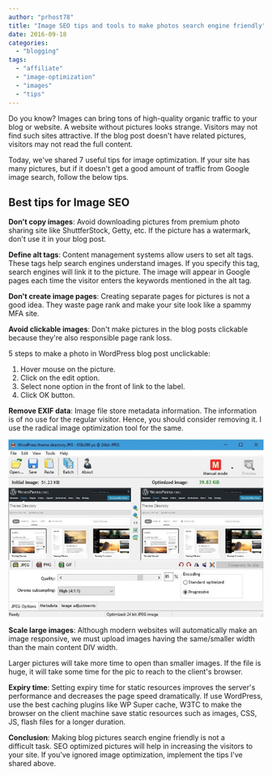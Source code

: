 ```yaml
---
author: "prhost78"
title: "Image SEO tips and tools to make photos search engine friendly"
date: 2016-09-18
categories: 
  - "blogging"
tags: 
  - "affiliate"
  - "image-optimization"
  - "images"
  - "tips"
---
```


Do you know? Images can bring tons of high-quality organic traffic to your blog or website. A website without pictures looks strange. Visitors may not find such sites attractive. If the blog post doesn't have related pictures, visitors may not read the full content.

Today, we've shared 7 useful tips for image optimization. If your site has many pictures, but if it doesn't get a good amount of traffic from Google image search, follow the below tips.

## Best tips for Image SEO

**Don't copy images**: Avoid downloading pictures from premium photo sharing site like ShuttferStock, Getty, etc. If the picture has a watermark, don't use it in your blog post.

**Define alt tags**: Content management systems allow users to set alt tags. These tags help search engines understand images. If you specify this tag, search engines will link it to the picture. The image will appear in Google pages each time the visitor enters the keywords mentioned in the alt tag.

**Don't create image pages**: Creating separate pages for pictures is not a good idea. They waste page rank and make your site look like a spammy MFA site.

**Avoid clickable images**: Don't make pictures in the blog posts clickable because they're also responsible page rank loss.

5 steps to make a photo in WordPress blog post unclickable:

1. Hover mouse on the picture.
2. Click on the edit option.
3. Select none option in the front of link to the label.
4. Click OK button.

**Remove EXIF data**: Image file store metadata information. The information is of no use for the regular visitor. Hence, you should consider removing it. I use the radical image optimization tool for the same.

![riot image seo tool](images/riot-image-seo-tool.jpg)

**Scale large images**: Although modern websites will automatically make an image responsive, we must upload images having the same/smaller width than the main content DIV width.

Larger pictures will take more time to open than smaller images. If the file is huge, it will take some time for the pic to reach to the client's browser.

**Expiry time**: Setting expiry time for static resources improves the server's performance and decreases the page speed dramatically. If use WordPress, use the best caching plugins like WP Super cache, W3TC to make the browser on the client machine save static resources such as images, CSS, JS, flash files for a longer duration.

**Conclusion**: Making blog pictures search engine friendly is not a difficult task. SEO optimized pictures will help in increasing the visitors to your site. If you've ignored image optimization, implement the tips I've shared above.
